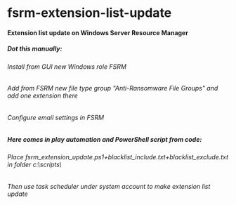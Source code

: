 # fsrm-extension-list-update
#### Extension list update on Windows Server Resource Manager
##### Dot this manually:
###### Install from GUI new Windows role FSRM
###### Add from FSRM new file type group "Anti-Ransomware File Groups" and add one extension there
###### Configure email settings in FSRM
##### Here comes in play automation and PowerShell script from code:
###### Place fsrm_extension_update.ps1+blacklist_include.txt+blacklist_exclude.txt in folder c:\scripts\
###### Then use task scheduler under system account to make extension list update
